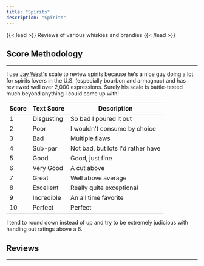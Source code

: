 ```yaml
---
title: "Spirits"
description: "Spirits"
---
```


{{< lead >}}
Reviews of various whiskies and brandies
{{< /lead >}}

## Score Methodology
---
I use [Jay West](https://whiskeyraiders.com/about-t8ke/)'s scale to review spirits because he's a nice guy doing a lot for spirits lovers in the U.S. (especially bourbon and armagnac) and has reviewed well over 2,000 expressions. Surely his scale is battle-tested much beyond anything I could come up with!

<small>

| Score | Text Score | Description                       |
| ----- | ---------- | --------------------------------- |
| 1     | Disgusting | So bad I poured it out            |
| 2     | Poor       | I wouldn't consume by choice      |
| 3     | Bad        | Multiple flaws                    |
| 4     | Sub-par    | Not bad, but lots I'd rather have |
| 5     | Good       | Good, just fine                   |
| 6     | Very Good  | A cut above                       |
| 7     | Great      | Well above average                |
| 8     | Excellent  | Really quite exceptional          |
| 9     | Incredible | An all time favorite              |
| 10    | Perfect    | Perfect                           |

</small>

I tend to round down instead of up and try to be extremely judicious with handing out ratings above a 6.   

## Reviews
---
